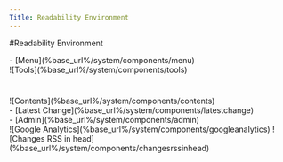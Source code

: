 ```yaml
---
Title: Readability Environment
---
```

#Readability Environment
<script src="http://www.iam.unibe.ch/~akuhn/readability.js"></script>
<div id="myContainer" class="container">
  <div id="myHeader" class="header column last">
    <div id="myMenu" class="menu column last">- [Menu](%base_url%/system/components/menu)</div>
    <div id="myBreadcrumb" class="breadcrumb footnote column right last"></div>
    <div id="myTool" class="tool column last">![Tools](%base_url%/system/components/tools)</div>
  </div>
  <div id="myColumn" class="column last mainbody">
    <h1 class="heading"></h1>
    <div id="myContents" class="contents column">![Contents](%base_url%/system/components/contents)</div>
  </div>
  <div id="myFootnote" class="footnote">- [Latest Change](%base_url%/system/components/latestchange)</div>
  - [Admin](%base_url%/system/components/admin)
</div>
![Google Analytics](%base_url%/system/components/googleanalytics)
![Changes RSS in head](%base_url%/system/components/changesrssinhead)
